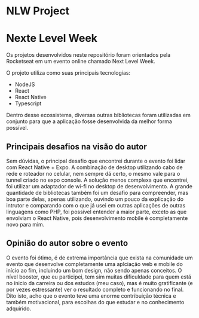 # NLW Project

# Nexte Level Week

Os projetos desenvolvidos neste repositório foram orientados pela Rocketseat em um evento online chamado Next Level Week.

O projeto utiliza como suas principais tecnologias:

- NodeJS
- React
- React Native
- Typescript

Dentro desse ecossistema, diversas outras bibliotecas foram utilizadas em conjunto para que a aplicação fosse desenvolvida da melhor forma possível.

## Principais desafios na visão do autor

Sem dúvidas, o principal desafio que encontrei durante o evento foi lidar com React Native + Expo. A combinação de desktop utilizando cabo de rede e roteador no celular, nem sempre dá certo, o mesmo vale para o tunnel criado no expo console. A solução menos complexa que encontrei, foi utilizar um adaptador de wi-fi no desktop de desenvolvimento. A grande quantidade de bibliotecas também foi um desafio para compreender, mas boa parte delas, apenas utilizando, ouvindo um pouco da explicação do intrutor e comparando com o que já usei em outras aplicações de outras linguagens como PHP, foi possível entender a maior parte, exceto as que envolviam o React Native, pois desenvolvimento mobile é completamente novo para mim.

## Opinião do autor sobre o evento

O evento foi ótimo, é de extrema importância que exista na comunidade um evento que desenvolve completamente uma aplciação web e mobile do início ao fim, incluindo um bom design, não sendo apenas conceitos. O nível booster, que eu participei, tem sim muitas dificuldade para quem está no ínicio da carreira ou dos estudos (meu caso), mas é muito gratificante (e por vezes estressante) ver o resultado completo e funcionando no final. Dito isto, acho que o evento teve uma enorme contribuição técnica e também motivacional, para escolhas do que estudar e no conhecimento adquirido.
